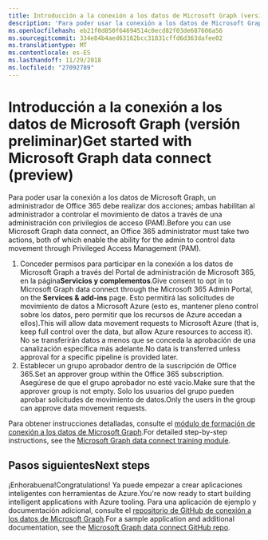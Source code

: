 ```yaml
---
title: Introducción a la conexión a los datos de Microsoft Graph (versión preliminar)
description: 'Para poder usar la conexión a los datos de Microsoft Graph, un administrador de Office 365 debe realizar dos acciones; ambas habilitan al administrador a controlar el movimiento de datos a través de una administración con privilegios de acceso (PAM). '
ms.openlocfilehash: eb21f0d850f64694514c0ecd82f03de687606a56
ms.sourcegitcommit: 334e84b4aed63162bcc31831cffd6d363dafee02
ms.translationtype: MT
ms.contentlocale: es-ES
ms.lasthandoff: 11/29/2018
ms.locfileid: "27092789"
---
```

# <a name="get-started-with-microsoft-graph-data-connect-preview"></a><span data-ttu-id="c8844-103">Introducción a la conexión a los datos de Microsoft Graph (versión preliminar)</span><span class="sxs-lookup"><span data-stu-id="c8844-103">Get started with Microsoft Graph data connect (preview)</span></span>

<span data-ttu-id="c8844-104">Para poder usar la conexión a los datos de Microsoft Graph, un administrador de Office 365 debe realizar dos acciones; ambas habilitan al administrador a controlar el movimiento de datos a través de una administración con privilegios de acceso (PAM).</span><span class="sxs-lookup"><span data-stu-id="c8844-104">Before you can use Microsoft Graph data connect, an Office 365 administrator must take two actions, both of which enable the ability for the admin to control data movement through Privileged Access Management (PAM).</span></span> 

1. <span data-ttu-id="c8844-105">Conceder permisos para participar en la conexión a los datos de Microsoft Graph a través del Portal de administración de Microsoft 365, en la página**Servicios y complementos**.</span><span class="sxs-lookup"><span data-stu-id="c8844-105">Give consent to opt in to Microsoft Graph data connect through the Microsoft 365 Admin Portal, on the **Services & add-ins** page.</span></span> <span data-ttu-id="c8844-106">Esto permitirá las solicitudes de movimiento de datos a Microsoft Azure (esto es, mantener pleno control sobre los datos, pero permitir que los recursos de Azure accedan a ellos).</span><span class="sxs-lookup"><span data-stu-id="c8844-106">This will allow data movement requests to Microsoft Azure (that is, keep full control over the data, but allow Azure resources to access it).</span></span> <span data-ttu-id="c8844-107">No se transferirán datos a menos que se conceda la aprobación de una canalización específica más adelante.</span><span class="sxs-lookup"><span data-stu-id="c8844-107">No data is transferred unless approval for a specific pipeline is provided later.</span></span>
2. <span data-ttu-id="c8844-108">Establecer un grupo aprobador dentro de la suscripción de Office 365.</span><span class="sxs-lookup"><span data-stu-id="c8844-108">Set an approver group within the Office 365 subscription.</span></span> <span data-ttu-id="c8844-109">Asegúrese de que el grupo aprobador no esté vacío.</span><span class="sxs-lookup"><span data-stu-id="c8844-109">Make sure that the approver group is not empty.</span></span> <span data-ttu-id="c8844-110">Solo los usuarios del grupo pueden aprobar solicitudes de movimiento de datos.</span><span class="sxs-lookup"><span data-stu-id="c8844-110">Only the users in the group can approve data movement requests.</span></span>

<span data-ttu-id="c8844-111">Para obtener instrucciones detalladas, consulte el [módulo de formación de conexión a los datos de Microsoft Graph](https://github.com/microsoftgraph/msgraph-training-dataconnect/blob/master/Lab.md).</span><span class="sxs-lookup"><span data-stu-id="c8844-111">For detailed step-by-step instructions, see the [Microsoft Graph data connect training module](https://github.com/microsoftgraph/msgraph-training-dataconnect/blob/master/Lab.md).</span></span>

## <a name="next-steps"></a><span data-ttu-id="c8844-112">Pasos siguientes</span><span class="sxs-lookup"><span data-stu-id="c8844-112">Next steps</span></span>

<span data-ttu-id="c8844-113">¡Enhorabuena!</span><span class="sxs-lookup"><span data-stu-id="c8844-113">Congratulations!</span></span> <span data-ttu-id="c8844-114">Ya puede empezar a crear aplicaciones inteligentes con herramientas de Azure.</span><span class="sxs-lookup"><span data-stu-id="c8844-114">You're now ready to start building intelligent applications with Azure tooling.</span></span> <span data-ttu-id="c8844-115">Para una aplicación de ejemplo y documentación adicional, consulte el [repositorio de GitHub de conexión a los datos de Microsoft Graph](https://github.com/OfficeDev/MS-Graph-Data-Connect/wiki).</span><span class="sxs-lookup"><span data-stu-id="c8844-115">For a sample application and additional documentation, see the [Microsoft Graph data connect GitHub repo](https://github.com/OfficeDev/MS-Graph-Data-Connect/wiki).</span></span> 
